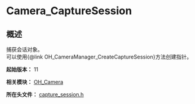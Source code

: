# Camera_CaptureSession

## 概述

捕获会话对象。<br> 可以使用{@link OH_CameraManager_CreateCaptureSession}方法创建指针。

**起始版本：** 11

**相关模块：** [OH_Camera](capi-oh-camera.md)

**所在头文件：** [capture_session.h](capi-capture-session-h.md)

